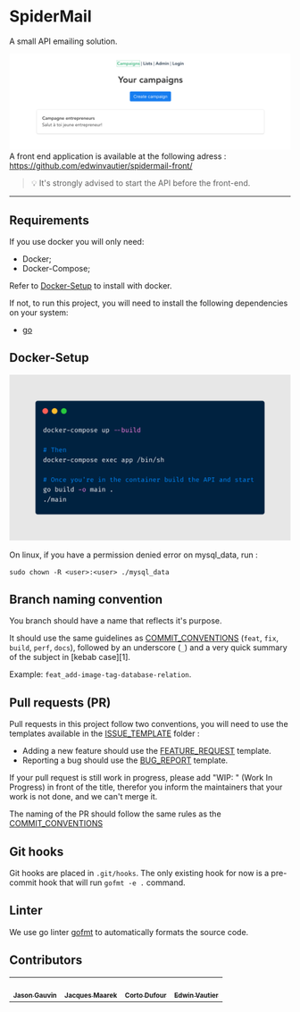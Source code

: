 # SpiderMail

A small API emailing solution.


![assets/front.png](assets/front.png)
A front end application is available at the following adress : https://github.com/edwinvautier/spidermail-front/

> 💡 It's strongly advised to start the API before the front-end.

---

## Requirements

If you use docker you will only need:
* Docker;
* Docker-Compose;

Refer to [Docker-Setup](#docker-setup) to install with docker.

If not, to run this project, you will need to install the following dependencies on your system:

- [go](https://golang.org/doc/install)

## Docker-Setup

![build instructions](assets/build.png)

On linux, if you have a permission denied error on mysql_data, run :
```
sudo chown -R <user>:<user> ./mysql_data
```

## Branch naming convention

You branch should have a name that reflects it's purpose.

It should use the same guidelines as [COMMIT_CONVENTIONS](COMMIT_CONVENTIONS.md) (`feat`, `fix`, `build`, `perf`, `docs`), followed by an underscore (`_`) and a very quick summary of the subject in [kebab case][1].

Example: `feat_add-image-tag-database-relation`.

## Pull requests (PR)

Pull requests in this project follow two conventions, you will need to use the templates available in the [ISSUE_TEMPLATE](.github/ISSUE_TEMPLATE) folder :

- Adding a new feature should use the [FEATURE_REQUEST](.github/ISSUE_TEMPLATE/FEATURE_REQUEST.md) template.
- Reporting a bug should use the [BUG_REPORT](.github/ISSUE_TEMPLATE/BUG_REPORT.md) template.

If your pull request is still work in progress, please add "WIP: " (Work In Progress) in front of the title, therefor you inform the maintainers that your work is not done, and we can't merge it.

The naming of the PR should follow the same rules as the [COMMIT_CONVENTIONS](COMMIT_CONVENTIONS.md)

## Git hooks
Git hooks are placed in `.git/hooks`. The only existing hook for now is a pre-commit hook that will run `gofmt -e .` command.

## Linter

We use go linter [gofmt](https://blog.golang.org/gofmt) to automatically formats the source code.

## Contributors

<table>
  <tr>
    <td align="center">
    <a href="https://github.com/jasongauvin">
      <img src="https://avatars1.githubusercontent.com/u/41618366?s=400&u=b970ed03cbb921ce1312ef86b39093e4fa0be7e3&v=4" width="100px;" alt=""/>
      <br />
      <sub><b>Jason Gauvin</b></sub>
    </a>
    </td>
    <td align="center">
    <a href="https://github.com/JackMaarek/">
      <img src="https://avatars3.githubusercontent.com/u/28316928?s=400&u=3cdfb5b0683245ad333a39cfca3a5251f3829824&v=4" width="100px;" alt=""/>
      <br />
      <sub><b>Jacques Maarek</b></sub>
    </a>
    </td>
    <td align="center">
    <a href="https://github.com/SteakBarbare">
      <img src="https://avatars2.githubusercontent.com/u/25483831?s=400&u=5316e2018489cb088c6120940df7e0b5d8d0f374&v=4" width="100px;" alt=""/>
      <br />
      <sub><b>Corto Dufour</b></sub>
    </a>
    </td>
    <td align="center">
    <a href="https://github.com/edwinvautier">
      <img src="https://avatars3.githubusercontent.com/u/35581502?s=460&u=d9096f90151f35552d9adcd57bacaee366f0aaef&v=4" width="100px;" alt=""/>
      <br />
      <sub><b>Edwin Vautier</b></sub>
    </a>
    </td>
  </tr>
</table>
